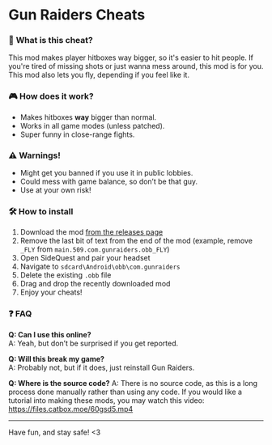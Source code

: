 # Gun Raiders Cheats

### 📌 **What is this cheat?**  
This mod makes player hitboxes way bigger, so it's easier to hit people. If you're tired of missing shots or just wanna mess around, this mod is for you. This mod also lets you fly, depending if you feel like it. 

### 🎮 **How does it work?**  
- Makes hitboxes **way** bigger than normal.  
- Works in all game modes (unless patched).
- Super funny in close-range fights.

### ⚠️ **Warnings!** 
- Might get you banned if you use it in public lobbies.  
- Could mess with game balance, so don’t be that guy.  
- Use at your own risk! 

### 🛠 **How to install**  
1. Download the mod [from the releases page](https://github.com/iiDk-the-actual/GunRaidersCheats/releases/latest)
2. Remove the last bit of text from the end of the mod (example, remove `_FLY` from `main.509.com.gunraiders.obb_FLY`)
3. Open SideQuest and pair your headset
4. Navigate to `sdcard\Android\obb\com.gunraiders`
5. Delete the existing `.obb` file
6. Drag and drop the recently downloaded mod
7. Enjoy your cheats!

### ❓ **FAQ**  
**Q: Can I use this online?**  
A: Yeah, but don’t be surprised if you get reported.  

**Q: Will this break my game?**  
A: Probably not, but if it does, just reinstall Gun Raiders.  

**Q: Where is the source code?**
A: There is no source code, as this is a long process done manually rather than using any code. If you would like a tutorial into making these mods, you may watch this video: https://files.catbox.moe/60gsd5.mp4

---

Have fun, and stay safe! <3

